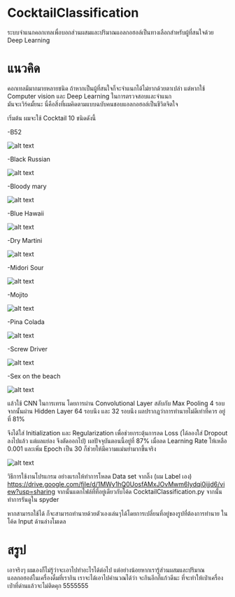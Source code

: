 # CocktailClassification
ระบบจำแนกคอกเทลเพื่อบอกส่วนผสมและปริมาณแอลกอฮอล์เป็นทางเลือกสำหรับผู้ที่สนใจด้วย Deep Learning

# แนวคิด
คอกเทลมีมากมายหลายชนิด ถ้าหากเป็นผู้ที่สนใจก็จะจำแนกได้ไม่ยากด้วยตาเปล่า แต่หากใช้ Computer vision และ Deep Learning ในการตรวจสอบและจำแนก \
มันจะเวิร์คมั้ยนะ นี่คือสิ่งที่ผมคิดตามแบบฉบับคนชอบแอลกอฮอล์เป็นชีวิตจิตใจ

เริ่มต้น ผมจะใช้ Cocktail 10 ชนิดดังนี้

-B52

![alt text](https://media-cdn.tripadvisor.com/media/photo-s/0a/eb/68/0c/b52-cocktail-on-fire.jpg)


-Black Russian


![alt text](https://i0.wp.com/www.himbuds.com/wp-content/uploads/2017/01/Black-Russian.jpg?fit=600%2C315)


-Bloody mary


![alt text](https://encrypted-tbn0.gstatic.com/images?q=tbn:ANd9GcQeKffZ4GWJtQaE_MW4AxNVY4G7Wm7KuZDVPX340wbO8jaVeZPZRA)


-Blue Hawaii


![alt text](https://bitzngiggles.com/wp-content/uploads/2018/05/Blue-Hawaiian-photo.jpg)


-Dry Martini


![alt text](https://i.pinimg.com/originals/84/5a/79/845a790de7cd56b49019ad1d9d94b062.jpg)


-Midori Sour


![alt text](https://cdn.liquor.com/wp-content/uploads/2017/02/01121823/midori-sour-720x720-recipe.jpg)


-Mojito


![alt text](https://www.jamieoliver.com/drinks-tube/wp-content/uploads/2014/06/Mojito.jpg)


-Pina Colada


![alt text](http://www.gourmetgadgetry.com/wp-content/uploads/2015/01/Pina-Colada.jpg)


-Screw Driver


![alt text](https://www.ndtv.com/cooks/images/screwdriver-620.png)


-Sex on the beach


![alt text](https://andpour.com/media/catalog/product/cache/3e0e5d06d2a14e7c80c1b508d42bc248/a/p/ap_sex-on-the-beach.jpg)

แล้วใช้ CNN ในการเทรน โดยการผ่าน Convolutional Layer สลับกับ Max Pooling 4 รอบ จากนั้นผ่าน Hidden Layer 64 รอบนึง และ 32 รอบนึง
ผลปรากฎว่าการทำนายไม่ดีเท่าที่ควร อยู่ที่ 81% 

จึงได้ใส่ Initialization และ Regularization เพื่อช่วยกระตุ้นการลด Loss (ได้ลองใส่ Dropout ลงไปแล้ว แต่ผลแย่ลง จึงตัดออกไป)
ผลปัจจุบันตอนนี้อยู่ที่ 87% เมื่อลด Learning Rate ให้เหลือ 0.001 และเพิ่ม Epoch เป็น 30 ก็ช่วยให้มีความแม่นยำมากขึ้นจริง


![alt text](https://sv1.picz.in.th/images/2018/12/17/9fXK9t.png)


วิธีการใช้งานโปรแกรม
อย่างแรกให้ทำการโหลด Data set จากลิ๊ง (ผม Label เอง)
https://drive.google.com/file/d/1MWy1hQ0UosfAMxJOvMwm6Iydqi0ijjd6/view?usp=sharing
จากนั้นแตกไฟล์ที่ที่อยู่เดียวกับโค้ด CocktailClassification.py 
จากนั้นทำการรันดูใน spyder 

หากสามารถใช้ได้ ก็จะสามารถทำนายด้วยตัวเองเล่นๆได้โดยการเปลี่ยนที่อยู่ของรูปที่ต้องการทำนาย ในโค้ด Input ด้านล่างโมเดล


# สรูป
เอาจริงๆ ผมเองก็ไม่รู้ว่าจะเอาไปทำอะไรได้ต่อไป แต่อย่างน้อยหากเรารู้ส่วนผสมและปริมาณแอลกอฮอล์ในเครื่องดื่มที่เรากิน
เราจะได้เอาไปคำนวณได้ว่า จะกินอีกกี่แก้วดีนะ ที่จะทำให้เป่าเครื่องเป่าที่ด่านแล้วจะไม่ติดคุก 5555555

